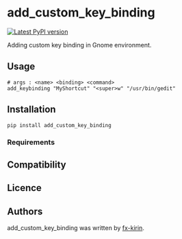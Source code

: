 # add_custom_key_binding

[![Latest PyPI version](https://img.shields.io/pypi/v/package_name.svg)](https://pypi.python.org/pypi/add_custom_key_binding)

Adding custom key binding in Gnome environment.

## Usage

```
# args : <name> <binding> <command>
add_keybinding "MyShortcut" "<super>w" "/usr/bin/gedit"
```

## Installation

```
pip install add_custom_key_binding
```

### Requirements

## Compatibility

## Licence

## Authors

add_custom_key_binding was written by [fx-kirin](fx.kirin@gmail.com).
